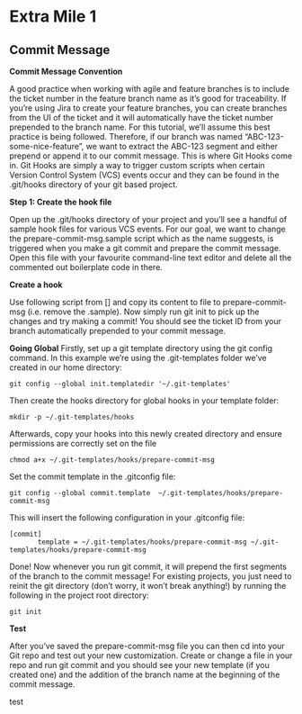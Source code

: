 # Extra Mile 1
## Commit Message
**Commit Message Convention**

A good practice when working with agile and feature branches is to include the ticket number in the feature branch name as it’s good for traceability. If you’re using Jira to create your feature branches, you can create branches from the UI of the ticket and it will automatically have the ticket number prepended to the branch name. For this tutorial, we’ll assume this best practice is being followed. Therefore, if our branch was named “ABC-123-some-nice-feature”, we want to extract the ABC-123 segment and either prepend or append it to our commit message. This is where Git Hooks come in. Git Hooks are simply a way to trigger custom scripts when certain Version Control System (VCS) events occur and they can be found in the .git/hooks directory of your git based project.

**Step 1: Create the hook file**

Open up the .git/hooks directory of your project and you’ll see a handful of sample hook files for various VCS events. For our goal, we want to change the prepare-commit-msg.sample script which as the name suggests, is triggered when you make a git commit and prepare the commit message. Open this file with your favourite command-line text editor and delete all the commented out boilerplate code in there.

**Create a hook** 

Use following script from []  and copy its content to file to prepare-commit-msg (i.e. remove the .sample).
Now simply run git init to pick up the changes and try making a commit! You should see the ticket ID from your branch automatically prepended to your commit message.

**Going Global**
Firstly, set up a git template directory using the git config command. In this example we’re using the .git-templates folder we’ve created in our home directory:
```
git config --global init.templatedir '~/.git-templates'
```
Then create the hooks directory for global hooks in your template folder:
```
mkdir -p ~/.git-templates/hooks
```
Afterwards, copy your hooks into this newly created directory and ensure permissions are correctly set on the file
```
chmod a+x ~/.git-templates/hooks/prepare-commit-msg
```
Set the commit template in the .gitconfig file: 
```
git config --global commit.template  ~/.git-templates/hooks/prepare-commit-msg
```
This will insert the following configuration in your .gitconfig file:
```
[commit]
       template = ~/.git-templates/hooks/prepare-commit-msg ~/.git-templates/hooks/prepare-commit-msg
 ```
 Done! Now whenever you run git commit, it will prepend the first segments of the branch to the commit message! For existing projects, you just need to reinit the git directory (don’t worry, it won’t break anything!) by running the following in the project root directory:
 ```
 git init
 ```

**Test**

After you’ve saved the prepare-commit-msg file you can then cd into your Git repo and test out your new customization. Create or change a file in your repo and run git commit and you should see your new template (if you created one) and the addition of the branch name at the beginning of the commit message.

test
